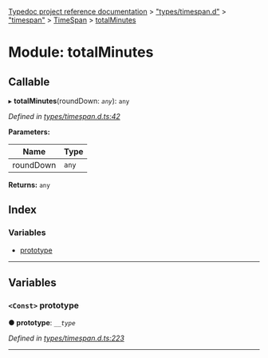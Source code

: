 [Typedoc project reference documentation](../README.md) > ["types/timespan.d"](../modules/_types_timespan_d_.md) > ["timespan"](../modules/_types_timespan_d_._timespan_.md) > [TimeSpan](../classes/_types_timespan_d_._timespan_.timespan.md) > [totalMinutes](../modules/_types_timespan_d_._timespan_.timespan.totalminutes.md)

# Module: totalMinutes

## Callable
▸ **totalMinutes**(roundDown: *`any`*): `any`

*Defined in [types/timespan.d.ts:42](https://github.com/DocuWare/REST-Sample-TS/blob/a4697e2/src/types/timespan.d.ts#L42)*

**Parameters:**

| Name | Type |
| ------ | ------ |
| roundDown | `any` |

**Returns:** `any`

## Index

### Variables

* [prototype](_types_timespan_d_._timespan_.timespan.totalminutes.md#prototype)

---

## Variables

<a id="prototype"></a>

### `<Const>` prototype

**● prototype**: *`__type`*

*Defined in [types/timespan.d.ts:223](https://github.com/DocuWare/REST-Sample-TS/blob/a4697e2/src/types/timespan.d.ts#L223)*

___

